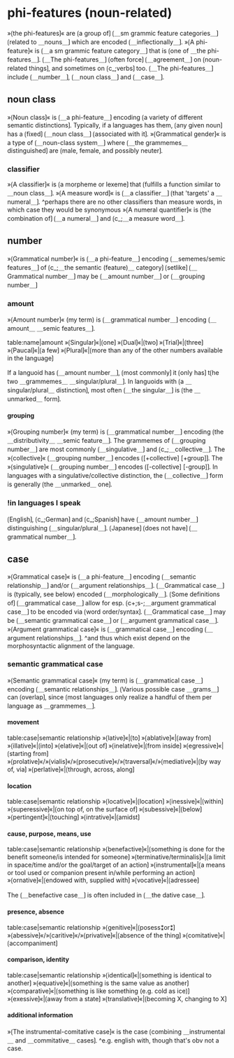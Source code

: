 # phi-features (noun-related)

»⟮the phi-features⟯« are ⟮a group of⟯ ⟮＿sm grammic feature categories＿⟯ ⟮related to ＿nouns＿⟯ which are encoded ⟮＿inflectionally＿⟯.
»⟮A phi-feature⟯« is ⟮＿a sm grammic feature category＿⟯ that is ⟮one of ＿the phi-features＿⟯.
⟮＿The phi-features＿⟯ ⟮often force⟯ ⟮＿agreement＿⟯ on ⟮noun-related things⟯, and sometimes on ⟮c_;verbs⟯ too.
⟮＿The phi-features＿⟯ include ⟮＿number＿⟯, ⟮＿noun class＿⟯ and ⟮＿case＿⟯.

## noun class

»⟮Noun class⟯« is ⟮＿a phi-feature＿⟯ encoding ⟮a variety of different semantic distinctions⟯.
Typically, if a languages has them, ⟮any given noun⟯ has a ⟮fixed⟯ ⟮＿noun class＿⟯ ⟮associated with it⟯.
»⟮Grammatical gender⟯« is a type of ⟮＿noun-class system＿⟯ where ⟮＿the grammemes＿ distinguished⟯ are ⟮male, female, and possibly neuter⟯.

### classifier

»⟮A classifier⟯« is ⟮a morpheme or lexeme⟯ that ⟮fulfills a function similar to ＿noun class＿⟯.
»⟮A measure word⟯« is ⟮＿a classifier＿⟯ ⟮that 'targets' a ＿numeral＿⟯.
^perhaps there are no other classifiers than measure words, in which case they would be synonymous
»⟮A numeral quantifier⟯« is ⟮the combination of⟯ ⟮＿a numeral＿⟯ and ⟮c_;＿a measure word＿⟯.

## number

»⟮Grammatical number⟯« is ⟮＿a phi-feature＿⟯ encoding ⟮＿sememes/semic features＿⟯ of ⟮c_;＿the semantic (feature)＿ category⟯ ⟮setlike⟯
⟮＿Grammatical number＿⟯ may be ⟮＿amount number＿⟯ or ⟮＿grouping number＿⟯

### amount

»⟮Amount number⟯« (my term) is ⟮＿grammatical number＿⟯ encoding ⟮＿amount＿ ＿semic features＿⟯.


table:name|amount
»⟮Singular⟯«|⟮one⟯
»⟮Dual⟯«|⟮two⟯
»⟮Trial⟯«|⟮three⟯
»⟮Paucal⟯«|⟮a few⟯
»⟮Plural⟯«|⟮more than any of the other numbers available in the language⟯


If a languoid has ⟮＿amount number＿⟯, ⟮most commonly⟯ it ⟮only has⟯ t⟮he two ＿grammemes＿ ＿singular/plural＿⟯.
In languoids with ⟮a ＿singular/plural＿ distinction⟯, most often ⟮＿the singular＿⟯ is ⟮the ＿unmarked＿ form⟯.

#### grouping

»⟮Grouping number⟯« (my term) is ⟮＿grammatical number＿⟯ encoding ⟮the ＿distributivity＿ ＿semic feature＿⟯.
The grammemes of ⟮＿grouping number＿⟯ are most commonly ⟮＿singulative＿⟯ and ⟮c_;＿collective＿⟯.
The »⟮collective⟯« ⟮＿grouping number＿⟯ encodes ⟮[+collective] [+group]⟯.
The »⟮singulative⟯« ⟮＿grouping number＿⟯ encodes ⟮[-collective] [-group]⟯.
In languages with a singulative/collective distinction, the ⟮＿collective＿⟯ form is generally ⟮the ＿unmarked＿ one⟯.

### !in languages I speak

⟮English⟯, ⟮c_;German⟯ and ⟮c_;Spanish⟯ have ⟮＿amount number＿⟯ distinguishing ⟮＿singular/plural＿⟯.
⟮Japanese⟯ ⟮does not have⟯ ⟮＿grammatical number＿⟯.

## case

»⟮Grammatical case⟯« is ⟮＿a phi-feature＿⟯ encoding ⟮＿semantic relationship＿⟯ and/or ⟮＿argument relationships＿⟯.
⟮＿Grammatical case＿⟯ is (typically, see below) encoded ⟮＿morphologically＿⟯.
⟮Some definitions of⟯ ⟮＿grammatical case＿⟯ allow for esp. ⟮c+;s-;＿argument grammatical case＿⟯ to be encoded via ⟮word order/syntax⟯.
⟮＿Grammatical case＿⟯ may be ⟮＿semantic grammatical case＿⟯ or ⟮＿argument grammatical case＿⟯.
»⟮Argument grammatical case⟯« is ⟮＿grammatical case＿⟯ encoding ⟮＿argument relationships＿⟯.
^and thus which exist depend on the morphosyntactic alignment of the language.

### semantic grammatical case

»⟮Semantic grammatical case⟯« (my term) is ⟮＿grammatical case＿⟯ encoding ⟮＿semantic relationships＿⟯.
⟮Various possible case ＿grams＿⟯ can ⟮overlap⟯, since ⟮most languages only realize a handful of them per language as ＿grammemes＿⟯.

#### movement

table:case|semantic relationship
»⟮lative⟯«|⟮to⟯
»⟮ablative⟯«|⟮away from⟯
»⟮illative⟯«|⟮into⟯
»⟮elative⟯«|⟮out of⟯
»⟮inelative⟯«|⟮from inside⟯
»⟮egressive⟯«|⟮starting from⟯
»⟮prolative⟯«/»⟮vialis⟯«/»⟮prosecutive⟯«/»⟮traversal⟯«/»⟮mediative⟯«|⟮by way of, via⟯
»⟮perlative⟯«|⟮through, across, along⟯

#### location

table:case|semantic relationship
»⟮locative⟯«|⟮location⟯
»⟮inessive⟯«|⟮within⟯
»⟮superessive⟯«|⟮on top of, on the surface of⟯
»⟮subessive⟯«|⟮below⟯
»⟮pertingent⟯«|⟮touching⟯
»⟮intrative⟯«|⟮amidst⟯

#### cause, purpose, means, use

table:case|semantic relationship
»⟮benefactive⟯«|⟮something is done for the benefit someone/is intended for someone⟯
»⟮terminative/terminalis⟯«|⟮a limit in space/time and/or the goal/target of an action⟯
»⟮instrumental⟯«|⟮a means or tool used or companion present in/while performing an action⟯	
»⟮ornative⟯«|⟮endowed with, supplied with⟯
»⟮vocative⟯«|⟮adressee⟯


The ⟮＿benefactive case＿⟯ is often included in ⟮＿the dative case＿⟯.

#### presence, absence

table:case|semantic relationship
»⟮genitive⟯«|⟮posess⁑or⁑⟯
»⟮abessive⟯«/»⟮caritive⟯«/»⟮privative⟯«|⟮absence of the thing⟯
»⟮comitative⟯«|⟮accompaniment⟯

#### comparison, identity

table:case|semantic relationship
»⟮identical⟯«|⟮something is identical to another⟯
»⟮equative⟯«|⟮something is the same value as another⟯
»⟮comparative⟯«|⟮something is like something (e.g. cold as ice)⟯
»⟮exessive⟯«|⟮away from a state⟯
»⟮translative⟯«|⟮becoming X, changing to X⟯

#### additional information

»⟮The instrumental-comitative case⟯« is the case ⟮combining ＿instrumental＿ and ＿commitative＿ cases⟯.
^e.g. english with, though that's obv not a case.